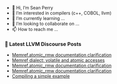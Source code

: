- 👋 Hi, I’m Sean Perry
- 👀 I’m interested in compilers (c++, COBOL, llvm)
- 🌱 I’m currently learning ...
- 💞️ I’m looking to collaborate on ...
- 📫 How to reach me ...

<!---
s66perry/s66perry is a ✨ special ✨ repository because its `README.md` (this file) appears on your GitHub profile.
You can click the Preview link to take a look at your changes.
--->
### 📕 Latest LLVM Discourse Posts

<!-- DISCOURSE-LLVM:START -->
- [Memref.atomic_rmw documentation clarification](https://discourse.llvm.org/t/memref-atomic-rmw-documentation-clarification/73802#post_4)
- [Memref dialect: volatile and atomic accesses](https://discourse.llvm.org/t/memref-dialect-volatile-and-atomic-accesses/73805#post_2)
- [Memref.atomic_rmw documentation clarification](https://discourse.llvm.org/t/memref-atomic-rmw-documentation-clarification/73802#post_3)
- [Memref.atomic_rmw documentation clarification](https://discourse.llvm.org/t/memref-atomic-rmw-documentation-clarification/73802#post_2)
- [Compiling a simple example](https://discourse.llvm.org/t/compiling-a-simple-example/73801#post_3)
<!-- DISCOURSE-LLVM:END -->

